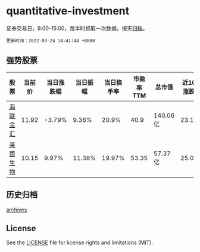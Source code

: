 # quantitative-investment

证券交易日，9:00-15:00，每半时抓取一次数据，按天[归档](archives)。

`更新时间：2022-03-24 14:41:44 +0800`

## 强势股票

|股票|当前价|当日涨跌幅|当日振幅|当日换手率|市盈率TTM|总市值|近10日涨跌幅|
|----|----|----|----|----|----|----|----|
|[海联金汇](https://xueqiu.com/S/SZ002537)|11.92|-3.79%|9.36%|20.9%|40.9|140.06亿|23.14%|
|[莱茵生物](https://xueqiu.com/S/SZ002166)|10.15|9.97%|11.38%|19.97%|53.35|57.37亿|25.0%|

## 历史归档

[archives](archives)

## License

See the [LICENSE](LICENSE) file for license rights and limitations (MIT).